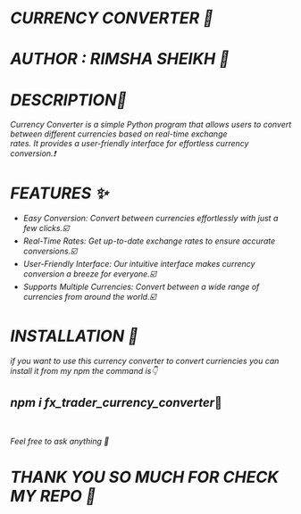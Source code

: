 <h1><b><i>CURRENCY CONVERTER 💸</i></b></h1>
<h1><i>AUTHOR : RIMSHA SHEIKH 💜</i></h1>
<h1><b><i>DESCRIPTION📄</i></b></h1>
<p><i>Currency Converter is a simple Python program that allows users to convert between different currencies based on real-time exchange</br>
rates. It provides a user-friendly interface for effortless currency conversion.❗</i></p>
<h1><b><i>FEATURES ✨</i></b></h1>
<ul>
  <i>
  <li>Easy Conversion: Convert between currencies effortlessly with just a few clicks.☑️</li>
  <li>Real-Time Rates: Get up-to-date exchange rates to ensure accurate conversions.☑️</li>
  <li>User-Friendly Interface: Our intuitive interface makes currency conversion a breeze for everyone.☑️</li>
  <li>Supports Multiple Currencies: Convert between a wide range of currencies from around the world.☑️</li>
  </i>
</ul>
<h1><b><i>INSTALLATION 📌</i></b></h1>
<p><i>if you want to use this currency converter to convert curriencies you can install it from my npm the command is👇 </i></p>
<h2><i>npm i fx_trader_currency_converter</i>🔴</h2></br>
<p><i>Feel free to ask anything 🌸</i></p>
<h1><b><i>THANK YOU SO MUCH FOR CHECK MY REPO 🌸</i></b></h1>

  
